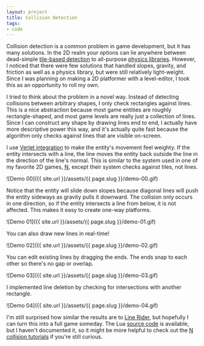 ```yaml
---
layout: project
title: Collision Detection
tags:
- code
---
```


Collision detection is a common problem in game development, but it has many solutions. In the 2D realm your options can lie anywhere between dead-simple [tile-based detection](https://en.wikipedia.org/wiki/Tile-based_video_game) to all-purpose [physics libraries](http://box2d.org). However, I noticed that there were few solutions that handled slopes, gravity, and friction as well as a physics library, but were still relatively light-weight. Since I was planning on making a 2D platformer with a level-editor, I took this as an opportunity to roll my own.

I tried to think about the problem in a novel way. Instead of detecting collisions between arbitrary shapes, I only check rectangles against lines. This is a nice abstraction because most game entities are roughly rectangle-shaped, and most game levels are really just a collection of lines. Since I can construct any shape by drawing lines end to end, I actually have more descriptive power this way, and it's actually quite fast because the algorithm only checks against lines that are visible on-screen.

I use [Verlet integration](https://en.wikipedia.org/wiki/Verlet_integration) to make the entity's movement feel weighty. If the entity intersects with a line, the line moves the entity back outside the line in the direction of the line's normal. This is similar to the system used in one of my favorite 2D games, [N](http://www.thewayoftheninja.org/nv2.html), except their system checks against tiles, not lines.

![Demo 00]({{ site.url }}/assets/{{ page.slug }}/demo-00.gif)

Notice that the entity will slide down slopes because diagonal lines will push the entity sideways as gravity pulls it downward. The collision only occurs in one direction, so if the entity intersects a line from below, it is not affected. This makes it easy to create one-way platforms.

![Demo 01]({{ site.url }}/assets/{{ page.slug }}/demo-01.gif)

You can also draw new lines in real-time!

![Demo 02]({{ site.url }}/assets/{{ page.slug }}/demo-02.gif)

You can edit existing lines by dragging the ends. The ends snap to each other so there's no gap or overlap.

![Demo 03]({{ site.url }}/assets/{{ page.slug }}/demo-03.gif)

I implemented line deletion by checking for intersections with another rectangle.

![Demo 04]({{ site.url }}/assets/{{ page.slug }}/demo-04.gif)

I'm still surprised how similar the results are to [Line Rider](http://www.linerider.org/play.php), but hopefully I can turn this into a full game someday. The Lua [source code](https://github.com/nonphoto/denizen/blob/master/terrain.lua) is available, but I haven't documented it, so it might be more helpful to check out the [N collision tutorials](http://www.metanetsoftware.com/technique/tutorialA.html) if you're still curious.
